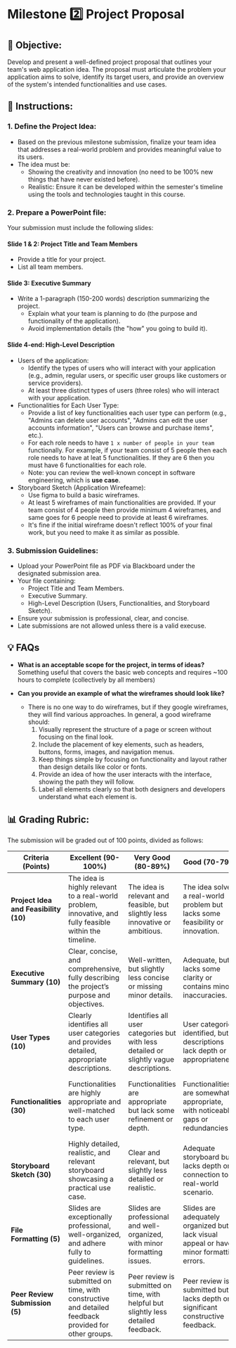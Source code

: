 # Milestone 2️⃣ Project Proposal

## 🎯 Objective:
Develop and present a well-defined project proposal that outlines your team's web application idea. The proposal must articulate the problem your application aims to solve, identify its target users, and provide an overview of the system's intended functionalities and use cases.

## 🥋 Instructions:

### 1. Define the Project Idea:
- Based on the previous milestone submission, finalize your team idea that addresses a real-world problem and provides meaningful value to its users.
- The idea must be:
  - Showing the creativity and innovation (no need to be 100% new things that have never existed before).
  - Realistic: Ensure it can be developed within the semester's timeline using the tools and technologies taught in this course.

### 2. Prepare a PowerPoint file:
Your submission must include the following slides:

#### Slide 1 & 2: Project Title and Team Members
- Provide a title for your project.
- List all team members.

#### Slide 3: Executive Summary
- Write a 1-paragraph (150-200 words) description summarizing the project.
  - Explain what your team is planning to do (the purpose and functionality of the application).
  - Avoid implementation details (the "how" you going to build it).

#### Slide 4-end: High-Level Description
- Users of the application:
  - Identify the types of users who will interact with your application (e.g., admin, regular users, or specific user groups like customers or service providers).
  - At least three distinct types of users (three roles) who will interact with your application.
- Functionalities for Each User Type:
  - Provide a list of key functionalities each user type can perform (e.g., "Admins can delete user accounts", "Admins can edit the user accounts information", "Users can browse and purchase items", etc.).
  - For each role needs to have `1 x number of people in your team` functionally. For example, if your team consist of 5 people then each role needs to have at leat 5 functionalities. If they are 6 then you must have 6 functionalities for each role.
  - Note: you can review the well-known concept in software engineering, which is **use case**.
- Storyboard Sketch (Application Wirefeame):
  - Use figma to build a basic wireframes.
  - At least 5 wireframes of main functionalities are provided. If your team consist of 4 people then provide minimum 4 wireframes, and same goes for 6 people need to provide at least 6 wireframes.
  - It's fine if the initial wireframe doesn't reflect 100% of your final work, but you need to make it as similar as possible.

### 3. Submission Guidelines:
- Upload your PowerPoint file as PDF via Blackboard under the designated submission area.
- Your file containing:
  - Project Title and Team Members.
  - Executive Summary.
  - High-Level Description (Users, Functionalities, and Storyboard Sketch).
- Ensure your submission is professional, clear, and concise.
- Late submissions are not allowed unless there is a valid execuse.

## 💡 FAQs

- **What is an acceptable scope for the project, in terms of ideas?**
Something useful that covers the basic web concepts and requires ~100 hours to complete (collectively by all members)

- **Can you provide an example of what the wireframes should look like?**
  - There is no one way to do wireframes, but if they google wireframes, they will find various approaches. In general, a good wireframe should:
    1. Visually represent the structure of a page or screen without focusing on the final look.
    2. Include the placement of key elements, such as headers, buttons, forms, images, and navigation menus.
    3. Keep things simple by focusing on functionality and layout rather than design details like color or fonts.
    4. Provide an idea of how the user interacts with the interface, showing the path they will follow.
    5. Label all elements clearly so that both designers and developers understand what each element is.

## 📊 Grading Rubric:
The submission will be graded out of 100 points, divided as follows:

| **Criteria (Points)** | **Excellent (90-100%)** | **Very Good (80-89%)** | **Good (70-79%)** | **Acceptable (60-69%)** | **Poor (0-59%)** |
|-----------------------|-------------------------|------------------------|-------------------|-------------------------|------------------|
| **Project Idea and Feasibility (10)** | The idea is highly relevant to a real-world problem, innovative, and fully feasible within the timeline. | The idea is relevant and feasible, but slightly less innovative or ambitious. | The idea solves a real-world problem but lacks some feasibility or innovation. | The idea is only somewhat relevant or faces significant feasibility concerns. | The idea is irrelevant, unrealistic, or entirely infeasible.                  |
| **Executive Summary (10)** | Clear, concise, and comprehensive, fully describing the project’s purpose and objectives. | Well-written, but slightly less concise or missing minor details. | Adequate, but lacks some clarity or contains minor inaccuracies. | Basic summary provided, but missing key details or is poorly written. | Missing, unclear, or entirely off-topic summary. |
| **User Types (10)** | Clearly identifies all user categories and provides detailed, appropriate descriptions. | Identifies all user categories but with less detailed or slightly vague descriptions. | User categories identified, but descriptions lack depth or appropriateness. | Identifies only some user categories or provides minimal descriptions. | User categories are missing, unclear, or irrelevant. |
| **Functionalities (30)** | Functionalities are highly appropriate and well-matched to each user type. | Functionalities are appropriate but lack some refinement or depth. | Functionalities are somewhat appropriate, with noticeable gaps or redundancies. | Functionalities are only loosely connected to user needs or poorly defined. | Functionalities are irrelevant, incomplete, or missing entirely. |
| **Storyboard Sketch (30)** | Highly detailed, realistic, and relevant storyboard showcasing a practical use case. | Clear and relevant, but slightly less detailed or realistic. | Adequate storyboard but lacks depth or connection to a real-world scenario. | Minimal storyboard provided, with unclear or irrelevant context. | No storyboard, or it is entirely unrelated to the project. |
| **File Formatting (5)** | Slides are exceptionally professional, well-organized, and adhere fully to guidelines. | Slides are professional and well-organized, with minor formatting issues. | Slides are adequately organized but lack visual appeal or have minor formatting errors. | Slides are poorly organized or fail to follow several formatting guidelines. | Slides are disorganized, unprofessional, or completely ignore submission guidelines. |
| **Peer Review Submission (5)**| Peer review is submitted on time, with constructive and detailed feedback provided for other groups. | Peer review is submitted on time, with helpful but slightly less detailed feedback. | Peer review is submitted but lacks depth or significant constructive feedback. | Peer review is minimally completed, with little useful feedback provided. | Peer review is missing, incomplete, or submitted late without justification. |